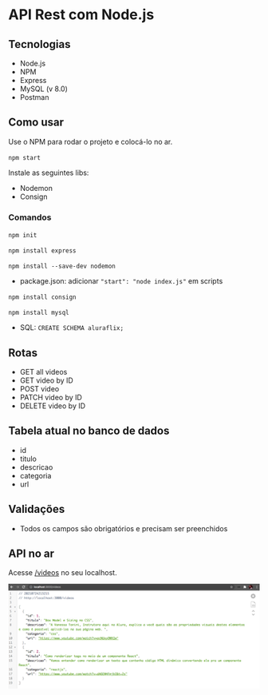 # API Rest com Node.js

## Tecnologias

- Node.js
- NPM
- Express
- MySQL (v 8.0)
- Postman

## Como usar

Use o NPM para rodar o projeto e colocá-lo no ar.

`npm start`

Instale as seguintes libs:
- Nodemon
- Consign

### Comandos 

`npm init`

`npm install express`

`npm install --save-dev nodemon`

- package.json: adicionar `"start": "node index.js"` em scripts

`npm install consign`

`npm install mysql`

- SQL: `CREATE SCHEMA aluraflix;`

## Rotas

- GET all videos
- GET video by ID
- POST video
- PATCH video by ID
- DELETE video by ID

## Tabela atual no banco de dados

- id
- titulo
- descricao
- categoria
- url

## Validações

- Todos os campos são obrigatórios e precisam ser preenchidos

## API no ar

Acesse [/videos](http://localhost:3000/videos) no seu localhost.

![API Videos da Aluraflix no ar](./assets/aluraflix-json.png)